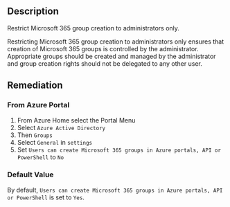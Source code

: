 ## Description

Restrict Microsoft 365 group creation to administrators only.

Restricting Microsoft 365 group creation to administrators only ensures that creation of Microsoft 365 groups is controlled by the administrator. Appropriate groups should be created and managed by the administrator and group creation rights should not be delegated to any other user.

## Remediation

### From Azure Portal

1. From Azure Home select the Portal Menu
2. Select `Azure Active Directory`
3. Then `Groups`
4. Select `General` in `settings`
5. Set `Users can create Microsoft 365 groups in Azure portals, API or PowerShell` to `No`

### Default Value

By default, `Users can create Microsoft 365 groups in Azure portals, API or PowerShell` is set to `Yes`.